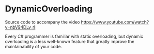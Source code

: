 # DynamicOverloading
Source code to accompany the video https://www.youtube.com/watch?v=nbV94DLv_rI

Every C# programmer is familiar with static overloading, but dynamic overloading is a less well-known feature that greatly improve the maintainability of your code.
